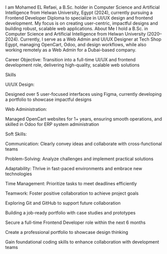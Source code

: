 
I am Mohamed EL Refaei, a B.Sc. holder in Computer Science and Artificial Intelligence from Helwan University, Egypt (2024), currently pursuing a Frontend Developer Diploma to specialize in UI/UX design and frontend development. My focus is on creating user-centric, impactful designs and building robust, scalable web applications.
About Me
I hold a B.Sc. in Computer Science and Artificial Intelligence from Helwan University (2020–2024). Currently, I serve as a Web Admin and UI/UX Designer at Tech Shop Egypt, managing OpenCart, Odoo, and design workflows, while also working remotely as a Web Admin for a Dubai-based company.

Career Objective: Transition into a full-time UI/UX and frontend development role, delivering high-quality, scalable web solutions

Skills

UI/UX Design:

Designed over 5 user-focused interfaces using Figma, currently developing a portfolio to showcase impactful designs


Web Administration:

Managed OpenCart websites for 1+ years, ensuring smooth operations, and skilled in Odoo for ERP system administration


Soft Skills:

Communication: Clearly convey ideas and collaborate with cross-functional teams

Problem-Solving: Analyze challenges and implement practical solutions

Adaptability: Thrive in fast-paced environments and embrace new technologies

Time Management: Prioritize tasks to meet deadlines efficiently

Teamwork: Foster positive collaboration to achieve project goals


Exploring Git and GitHub to support future collaboration

Building a job-ready portfolio with case studies and prototypes

Secure a full-time Frontend Developer role within the next 6 months

Create a professional portfolio to showcase design thinking

Gain foundational coding skills to enhance collaboration with development teams


